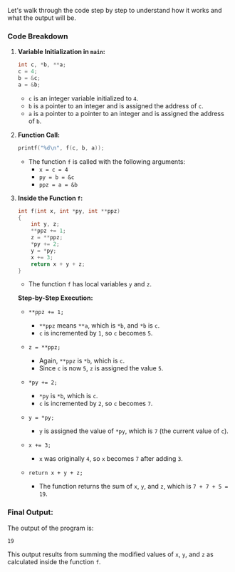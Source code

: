 Let's walk through the code step by step to understand how it works and what the output will be.

### Code Breakdown

1. **Variable Initialization in `main`:**
   ```c
   int c, *b, **a;
   c = 4;
   b = &c;
   a = &b;
   ```
   - `c` is an integer variable initialized to `4`.
   - `b` is a pointer to an integer and is assigned the address of `c`.
   - `a` is a pointer to a pointer to an integer and is assigned the address of `b`.

2. **Function Call:**
   ```c
   printf("%d\n", f(c, b, a));
   ```
   - The function `f` is called with the following arguments:
     - `x = c = 4`
     - `py = b = &c`
     - `ppz = a = &b`

3. **Inside the Function `f`:**
   ```c
   int f(int x, int *py, int **ppz)
   {
       int y, z;
       **ppz += 1;
       z = **ppz;
       *py += 2;
       y = *py;
       x += 3;
       return x + y + z;
   }
   ```
   - The function `f` has local variables `y` and `z`.

   **Step-by-Step Execution:**
   
   - `**ppz += 1;`
     - `**ppz` means `**a`, which is `*b`, and `*b` is `c`.
     - `c` is incremented by `1`, so `c` becomes `5`.
   
   - `z = **ppz;`
     - Again, `**ppz` is `*b`, which is `c`.
     - Since `c` is now `5`, `z` is assigned the value `5`.

   - `*py += 2;`
     - `*py` is `*b`, which is `c`.
     - `c` is incremented by `2`, so `c` becomes `7`.
   
   - `y = *py;`
     - `y` is assigned the value of `*py`, which is `7` (the current value of `c`).

   - `x += 3;`
     - `x` was originally `4`, so `x` becomes `7` after adding `3`.

   - `return x + y + z;`
     - The function returns the sum of `x`, `y`, and `z`, which is `7 + 7 + 5 = 19`.

### Final Output:
The output of the program is:

```
19
```

This output results from summing the modified values of `x`, `y`, and `z` as calculated inside the function `f`.
